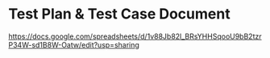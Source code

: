 # Test Plan & Test Case Document

https://docs.google.com/spreadsheets/d/1v88Jb82l_BRsYHHSqooU9bB2tzrP34W-sd1B8W-Oatw/edit?usp=sharing
